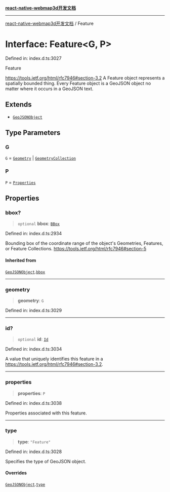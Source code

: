 [**react-native-webmap3d开发文档**](../README.md)

***

[react-native-webmap3d开发文档](../globals.md) / Feature

# Interface: Feature\<G, P\>

Defined in: index.d.ts:3027

Feature

https://tools.ietf.org/html/rfc7946#section-3.2
A Feature object represents a spatially bounded thing.
Every Feature object is a GeoJSON object no matter where it occurs in a GeoJSON text.

## Extends

- [`GeoJSONObject`](GeoJSONObject.md)

## Type Parameters

### G

`G` = [`Geometry`](Geometry.md) \| [`GeometryCollection`](GeometryCollection.md)

### P

`P` = [`Properties`](../type-aliases/Properties.md)

## Properties

### bbox?

> `optional` **bbox**: [`BBox`](../type-aliases/BBox.md)

Defined in: index.d.ts:2934

Bounding box of the coordinate range of the object's Geometries, Features, or Feature Collections.
https://tools.ietf.org/html/rfc7946#section-5

#### Inherited from

[`GeoJSONObject`](GeoJSONObject.md).[`bbox`](GeoJSONObject.md#bbox)

***

### geometry

> **geometry**: `G`

Defined in: index.d.ts:3029

***

### id?

> `optional` **id**: [`Id`](../type-aliases/Id.md)

Defined in: index.d.ts:3034

A value that uniquely identifies this feature in a
https://tools.ietf.org/html/rfc7946#section-3.2.

***

### properties

> **properties**: `P`

Defined in: index.d.ts:3038

Properties associated with this feature.

***

### type

> **type**: `"Feature"`

Defined in: index.d.ts:3028

Specifies the type of GeoJSON object.

#### Overrides

[`GeoJSONObject`](GeoJSONObject.md).[`type`](GeoJSONObject.md#type)
